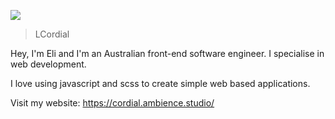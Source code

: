 <p>
    <a href="mailto:ebessen@internode.on.net">
      <img src="https://img.shields.io/badge/-Gmail-D14836?style=flat-square&logo=gmail&logoColor=white"/>
   </a>
</p>

> LCordial

Hey, I'm Eli and I'm an Australian front-end software engineer. I specialise in web development. 

I love using javascript and scss to create simple web based applications.


Visit my website: https://cordial.ambience.studio/
